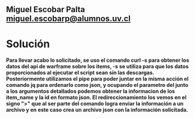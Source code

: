 ## Miguel Escobar Palta miguel.escobarp@alumnos.uv.cl
# Solución 
#### Para llevar acabo lo solicitado, se uso el comando curl -s para obtener los datos del api de warframe sobre los items, -s se utiliza para que los datos proporcionados al ejecutar el script sean sin las descargas. Posteriormente utilizamos el pipe para poder juntar en la misma acción el comando jq para ordenarlo como json, y ocupando el parametro del junto a los argumentos detallados podemos obtener la informacion de los item_name y la id en formato json. El redireccionamiento los vemos en el signo ">" que al ser parte del comando logra enviar la información a un archivo y en este caso crea un archivo json con la información solicitada.
